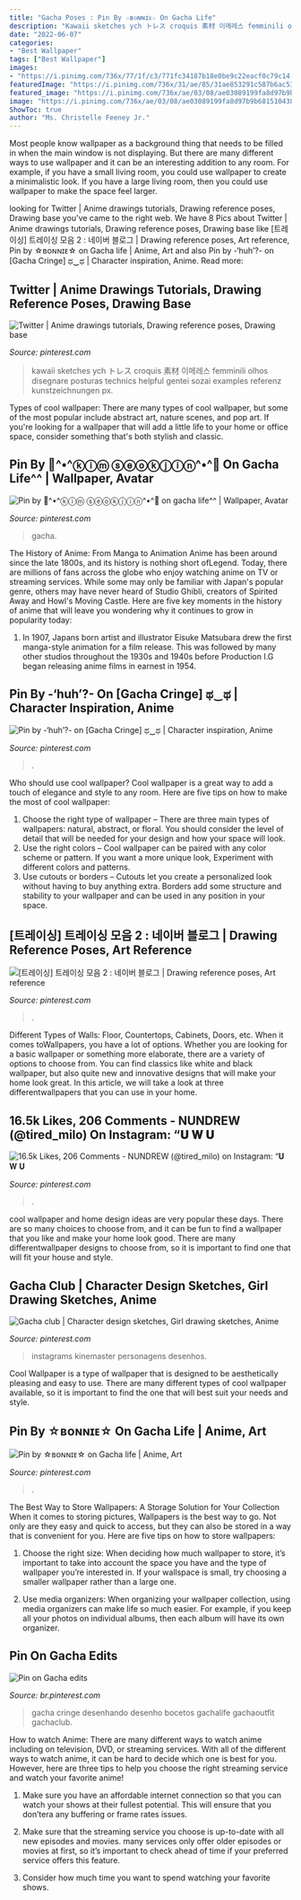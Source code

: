 ```yaml
---
title: "Gacha Poses : Pin By ☆ʙᴏɴɴɪᴇ☆ On Gacha Life"
description: "Kawaii sketches ych トレス croquis 素材 이메레스 femminili olhos disegnare posturas technics helpful gentei sozai examples referenz kunstzeichnungen px"
date: "2022-06-07"
categories:
- "Best Wallpaper"
tags: ["Best Wallpaper"]
images:
- "https://i.pinimg.com/736x/77/1f/c3/771fc34187b18e0be9c22eacf0c79c14.jpg"
featuredImage: "https://i.pinimg.com/736x/31/ae/85/31ae853291c587b6ac538337580c8a97.jpg"
featured_image: "https://i.pinimg.com/736x/ae/03/08/ae03089199fa8d97b9b6815104380eb3.jpg"
image: "https://i.pinimg.com/736x/ae/03/08/ae03089199fa8d97b9b6815104380eb3.jpg"
ShowToc: true
author: "Ms. Christelle Feeney Jr."
---
```



Most people know wallpaper as a background thing that needs to be filled in when the main window is not displaying. But there are many different ways to use wallpaper and it can be an interesting addition to any room. For example, if you have a small living room, you could use wallpaper to create a minimalistic look. If you have a large living room, then you could use wallpaper to make the space feel larger.

	

		
looking for Twitter | Anime drawings tutorials, Drawing reference poses, Drawing base you've came to the right web. We have 8 Pics about Twitter | Anime drawings tutorials, Drawing reference poses, Drawing base like [트레이싱] 트레이싱 모음 2 : 네이버 블로그 | Drawing reference poses, Art reference, Pin by ☆ʙᴏɴɴɪᴇ☆ on Gacha life | Anime, Art and also Pin by -‘huh’?- on [Gacha Cringe] ಥ‿ಥ | Character inspiration, Anime. Read more:
		
    
## Twitter | Anime Drawings Tutorials, Drawing Reference Poses, Drawing Base

<img loading=lazy src="https://i.pinimg.com/736x/7a/a4/ae/7aa4aefcec4024ceb5fbcb1b2c75f819.jpg" onerror="this.onerror=null;this.src='https://tse2.mm.bing.net/th?id=OIP.-lmHWix8yWguqU_iCkIX-gHaKl&amp;pid=15.1';" alt="Twitter | Anime drawings tutorials, Drawing reference poses, Drawing base">

_Source: pinterest.com_

>kawaii sketches ych トレス croquis 素材 이메레스 femminili olhos disegnare posturas technics helpful gentei sozai examples referenz kunstzeichnungen px. 

	

Types of cool wallpaper:
There are many types of cool wallpaper, but some of the most popular include abstract art, nature scenes, and pop art. If you're looking for a wallpaper that will add a little life to your home or office space, consider something that's both stylish and classic.

    
## Pin By 💜^•^ⓚⓘⓜ ⓢⓔⓞⓚⓙⓘⓝ^•^💜 On Gacha Life^^ | Wallpaper, Avatar

<img loading=lazy src="https://i.pinimg.com/736x/ae/03/08/ae03089199fa8d97b9b6815104380eb3.jpg" onerror="this.onerror=null;this.src='https://tse4.mm.bing.net/th?id=OIP.YTqjrhTiZ5x-9YnG_hVgrgHaNK&amp;pid=15.1';" alt="Pin by 💜^•^ⓚⓘⓜ ⓢⓔⓞⓚⓙⓘⓝ^•^💜 on gacha life^^ | Wallpaper, Avatar">

_Source: pinterest.com_

>gacha. 

	

The History of Anime: From Manga to Animation
Anime has been around since the late 1800s, and its history is nothing short ofLegend. Today, there are millions of fans across the globe who enjoy watching anime on TV or streaming services. While some may only be familiar with Japan's popular genre, others may have never heard of Studio Ghibli, creators of Spirited Away and Howl's Moving Castle. Here are five key moments in the history of anime that will leave you wondering why it continues to grow in popularity today:
1) In 1907, Japans born artist and illustrator Eisuke Matsubara drew the first manga-style animation for a film release. This was followed by many other studios throughout the 1930s and 1940s before Production I.G began releasing anime films in earnest in 1954.

    
## Pin By -‘huh’?- On [Gacha Cringe] ಥ‿ಥ | Character Inspiration, Anime

<img loading=lazy src="https://i.pinimg.com/736x/ce/f3/31/cef33108933070a8149cb9e4d1a8d09f.jpg" onerror="this.onerror=null;this.src='https://tse3.mm.bing.net/th?id=OIP.nEgO3gY4vgG-YSwFyOvLyAHaFA&amp;pid=15.1';" alt="Pin by -‘huh’?- on [Gacha Cringe] ಥ‿ಥ | Character inspiration, Anime">

_Source: pinterest.com_

>. 

	

Who should use cool wallpaper?
Cool wallpaper is a great way to add a touch of elegance and style to any room. Here are five tips on how to make the most of cool wallpaper: 
1) Choose the right type of wallpaper – There are three main types of wallpapers: natural, abstract, or floral. You should consider the level of detail that will be needed for your design and how your space will look. 
2) Use the right colors – Cool wallpaper can be paired with any color scheme or pattern. If you want a more unique look, Experiment with different colors and patterns. 
3) Use cutouts or borders – Cutouts let you create a personalized look without having to buy anything extra. Borders add some structure and stability to your wallpaper and can be used in any position in your space.

    
## [트레이싱] 트레이싱 모음 2 : 네이버 블로그 | Drawing Reference Poses, Art Reference

<img loading=lazy src="https://i.pinimg.com/736x/ea/a4/fb/eaa4fb7278079d505b05eb6da81e5960.jpg" onerror="this.onerror=null;this.src='https://tse4.mm.bing.net/th?id=OIP.6zTttzBHzzRnG9sE4PxergHaMV&amp;pid=15.1';" alt="[트레이싱] 트레이싱 모음 2 : 네이버 블로그 | Drawing reference poses, Art reference">

_Source: pinterest.com_

>. 

	

Different Types of Walls: Floor, Countertops, Cabinets, Doors, etc.
When it comes toWallpapers, you have a lot of options. Whether you are looking for a basic wallpaper or something more elaborate, there are a variety of options to choose from. You can find classics like white and black wallpaper, but also quite new and innovative designs that will make your home look great. In this article, we will take a look at three differentwallpapers that you can use in your home.

    
## 16.5k Likes, 206 Comments - NUNDREW (@tired_milo) On Instagram: “𝐔 𝐖 𝐔

<img loading=lazy src="https://i.pinimg.com/736x/31/ae/85/31ae853291c587b6ac538337580c8a97.jpg" onerror="this.onerror=null;this.src='https://tse3.mm.bing.net/th?id=OIP.l6gb5Z9IIE1z_j68PiL7owHaHa&amp;pid=15.1';" alt="16.5k Likes, 206 Comments - NUNDREW (@tired_milo) on Instagram: “𝐔 𝐖 𝐔">

_Source: pinterest.com_

>. 

	

cool wallpaper and home design ideas are very popular these days. There are so many choices to choose from, and it can be fun to find a wallpaper that you like and make your home look good. There are many differentwallpaper designs to choose from, so it is important to find one that will fit your house and style.

    
## Gacha Club | Character Design Sketches, Girl Drawing Sketches, Anime

<img loading=lazy src="https://i.pinimg.com/736x/67/63/28/67632883766598c3eb570223733fdea5.jpg" onerror="this.onerror=null;this.src='https://tse1.mm.bing.net/th?id=OIP.zdQQ7yrfwdtz1vK7YSSfNQHaIt&amp;pid=15.1';" alt="Gacha club | Character design sketches, Girl drawing sketches, Anime">

_Source: pinterest.com_

>instagrams kinemaster personagens desenhos. 

	

Cool Wallpaper is a type of wallpaper that is designed to be aesthetically pleasing and easy to use. There are many different types of cool wallpaper available, so it is important to find the one that will best suit your needs and style.

    
## Pin By ☆ʙᴏɴɴɪᴇ☆ On Gacha Life | Anime, Art

<img loading=lazy src="https://i.pinimg.com/736x/ab/4a/70/ab4a7071b82affb95a6e88c20049637c.jpg" onerror="this.onerror=null;this.src='https://tse4.mm.bing.net/th?id=OIP.6BkO9NnAbtGnuyDEo7_VsgHaJ3&amp;pid=15.1';" alt="Pin by ☆ʙᴏɴɴɪᴇ☆ on Gacha life | Anime, Art">

_Source: pinterest.com_

>. 

	

The Best Way to Store Wallpapers: A Storage Solution for Your Collection
When it comes to storing pictures, Wallpapers is the best way to go. Not only are they easy and quick to access, but they can also be stored in a way that is convenient for you. Here are five tips on how to store wallpapers:
1) Choose the right size: When deciding how much wallpaper to store, it’s important to take into account the space you have and the type of wallpaper you’re interested in. If your wallspace is small, try choosing a smaller wallpaper rather than a large one.

2) Use media organizers: When organizing your wallpaper collection, using media organizers can make life so much easier. For example, if you keep all your photos on individual albums, then each album will have its own organizer.

    
## Pin On Gacha Edits

<img loading=lazy src="https://i.pinimg.com/736x/77/1f/c3/771fc34187b18e0be9c22eacf0c79c14.jpg" onerror="this.onerror=null;this.src='https://tse4.mm.bing.net/th?id=OIP._sMuaoo2iIK2fD2HUFhfKgHaMC&amp;pid=15.1';" alt="Pin on Gacha edits">

_Source: br.pinterest.com_

>gacha cringe desenhando desenho bocetos gachalife gachaoutfit gachaclub. 

	

How to watch Anime: There are many different ways to watch anime including on television, DVD, or streaming services.
With all of the different ways to watch anime, it can be hard to decide which one is best for you. However, here are three tips to help you choose the right streaming service and watch your favorite anime!
1. Make sure you have an affordable internet connection so that you can watch your shows at their fullest potential. This will ensure that you don’tera any buffering or frame rates issues.

2. Make sure that the streaming service you choose is up-to-date with all new episodes and movies. many services only offer older episodes or movies at first, so it’s important to check ahead of time if your preferred service offers this feature.

3. Consider how much time you want to spend watching your favorite shows.

